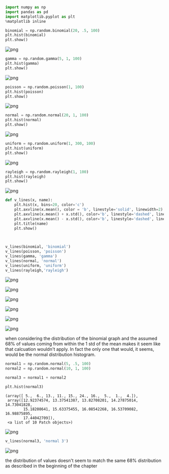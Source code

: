 

```python
import numpy as np
import pandas as pd
import matplotlib.pyplot as plt
%matplotlib inline
```


```python
binomial = np.random.binomial(20, .5, 100)
plt.hist(binomial)
plt.show()
```


![png](output_1_0.png)



```python
gamma = np.random.gamma(5, 1, 100)
plt.hist(gamma)
plt.show()
```


![png](output_2_0.png)



```python
poisson = np.random.poisson(1, 100)
plt.hist(poisson)
plt.show()
```


![png](output_3_0.png)



```python
normal = np.random.normal(20, 1, 100)
plt.hist(normal)
plt.show()
```


![png](output_4_0.png)



```python
uniform = np.random.uniform(1, 300, 100)
plt.hist(uniform)
plt.show()
```


![png](output_5_0.png)



```python
rayleigh = np.random.rayleigh(1, 100)
plt.hist(rayleigh)
plt.show()
```


![png](output_6_0.png)



```python
def v_lines(x, name):
    plt.hist(x, bins=20, color='c')
    plt.axvline(x.mean(), color = 'b', linestyle='solid', linewidth=2)
    plt.axvline(x.mean() + x.std(), color='b', linestyle='dashed', linewidth=2)
    plt.axvline(x.mean() - x.std(), color='b', linestyle='dashed', linewidth=2)
    plt.title(name)
    plt.show()
    
    
```


```python
v_lines(binomial, 'binomial')
v_lines(poisson, 'poisson')
v_lines(gamma, 'gamma')
v_lines(normal, 'normal')
v_lines(uniform, 'uniform')
v_lines(rayleigh,'rayleigh')
```


![png](output_8_0.png)



![png](output_8_1.png)



![png](output_8_2.png)



![png](output_8_3.png)



![png](output_8_4.png)



![png](output_8_5.png)


when considering the distribution of the binomial graph and the assumed 68% of values coming from within the 1 std of the mean makes it seem like that calcuation wouldn't apply. In fact the only one that would, it seems, would be the normal distribution histogram.


```python
normal1 = np.random.normal(5, .5, 100)
normal2 = np.random.normal(10, 1, 100)

normal3 = normal1 + normal2

plt.hist(normal3)
```




    (array([ 5.,  6., 13., 11., 15., 24., 16.,  5.,  1.,  4.]),
     array([12.92374574, 13.37541387, 13.82708201, 14.27875014, 14.73041828,
            15.18208641, 15.63375455, 16.08542268, 16.53709082, 16.98875895,
            17.44042709]),
     <a list of 10 Patch objects>)




![png](output_10_1.png)



```python
v_lines(normal3, 'normal 3')
```


![png](output_11_0.png)


the distribution of values doesn't seem to match the same 68% distribution as described in the beginning of the chapter
